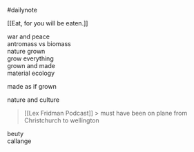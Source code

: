 #dailynote 

[[Eat, for you will be eaten.]]

war and peace  
antromass vs biomass  
nature grown  
grow everything  
grown and made  
material ecology  
  
made as if grown  
  
nature and culture

> [[Lex Fridman Podcast]] > must have been on plane from Christchurch to wellington

beuty  
callange